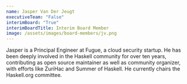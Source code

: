 ```yaml
---
name: Jasper Van Der Jeugt
executiveTeam: "False"
interimBoard: "True"
interimBoardTitle: Interim Board Member
image: /assets/images/board-members/jv.png
---
```

Jasper is a Principal Engineer at Fugue, a cloud security startup. He has been deeply involved in the Haskell community for over ten years, contributing as open source maintainer as well as community organizer, with efforts like ZuriHac and Summer of Haskell. He currently chairs the Haskell.org committee.

